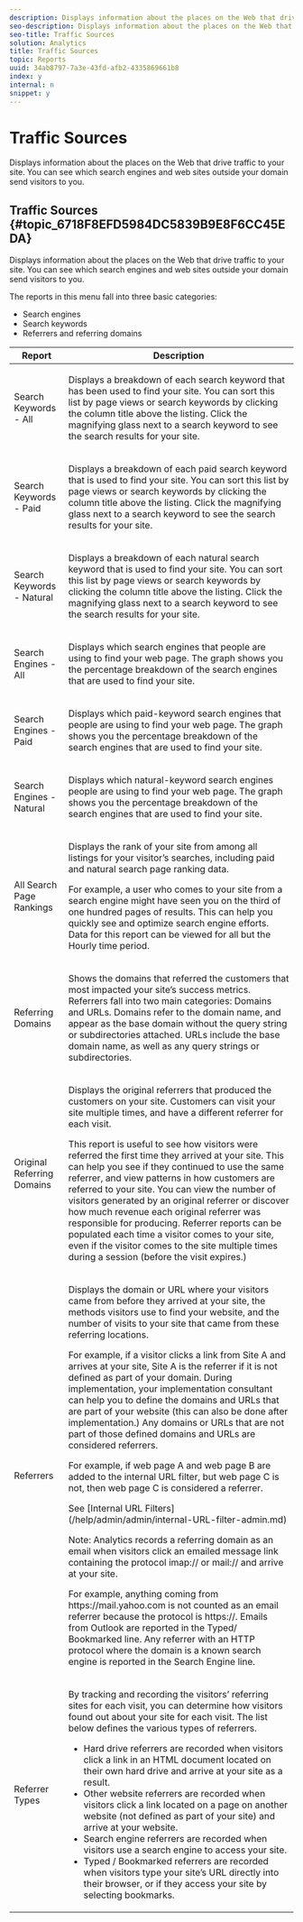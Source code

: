 ```yaml
---
description: Displays information about the places on the Web that drive traffic to your site. You can see which search engines and web sites outside your domain send visitors to you.
seo-description: Displays information about the places on the Web that drive traffic to your site. You can see which search engines and web sites outside your domain send visitors to you.
seo-title: Traffic Sources
solution: Analytics
title: Traffic Sources
topic: Reports
uuid: 34ab8797-7a3e-43fd-afb2-4335869661b8
index: y
internal: n
snippet: y
---
```


# Traffic Sources

Displays information about the places on the Web that drive traffic to your site. You can see which search engines and web sites outside your domain send visitors to you.

## Traffic Sources {#topic_6718F8EFD5984DC5839B9E8F6CC45EDA}

Displays information about the places on the Web that drive traffic to your site. You can see which search engines and web sites outside your domain send visitors to you. 

The reports in this menu fall into three basic categories:

* Search engines 
* Search keywords 
* Referrers and referring domains

<table id="table_BF03A24CC90741FB98169742F9D1EB91"> 
 <thead> 
  <tr> 
   <th colname="col1" class="entry"> Report </th> 
   <th colname="col2" class="entry"> Description </th> 
  </tr> 
 </thead>
 <tbody> 
  <tr> 
   <td colname="col1"> Search Keywords - All </td> 
   <td colname="col2"> <p> Displays a breakdown of each search keyword that has been used to find your site. You can sort this list by page views or search keywords by clicking the column title above the listing. Click the magnifying glass next to a search keyword to see the search results for your site. </p> </td> 
  </tr> 
  <tr> 
   <td colname="col1"> Search Keywords - Paid </td> 
   <td colname="col2"> <p> Displays a breakdown of each paid search keyword that is used to find your site. You can sort this list by page views or search keywords by clicking the column title above the listing. Click the magnifying glass next to a search keyword to see the search results for your site. </p> </td> 
  </tr> 
  <tr> 
   <td colname="col1"> Search Keywords - Natural </td> 
   <td colname="col2"> <p> Displays a breakdown of each natural search keyword that is used to find your site. You can sort this list by page views or search keywords by clicking the column title above the listing. Click the magnifying glass next to a search keyword to see the search results for your site. </p> </td> 
  </tr> 
  <tr> 
   <td colname="col1"> Search Engines - All </td> 
   <td colname="col2"> <p> Displays which search engines that people are using to find your web page. The graph shows you the percentage breakdown of the search engines that are used to find your site. </p> </td> 
  </tr> 
  <tr> 
   <td colname="col1"> Search Engines - Paid </td> 
   <td colname="col2"> <p> Displays which paid-keyword search engines that people are using to find your web page. The graph shows you the percentage breakdown of the search engines that are used to find your site. </p> </td> 
  </tr> 
  <tr> 
   <td colname="col1"> Search Engines - Natural </td> 
   <td colname="col2"> <p> Displays which natural-keyword search engines people are using to find your web page. The graph shows you the percentage breakdown of the search engines that are used to find your site. </p> </td> 
  </tr> 
  <tr> 
   <td colname="col1"> All Search Page Rankings </td> 
   <td colname="col2"> <p> Displays the rank of your site from among all listings for your visitor’s searches, including paid and natural search page ranking data. </p> <p>For example, a user who comes to your site from a search engine might have seen you on the third of one hundred pages of results. This can help you quickly see and optimize search engine efforts. Data for this report can be viewed for all but the <span class="wintitle"> Hourly</span> time period. </p> </td> 
  </tr> 
  <tr> 
   <td colname="col1"> Referring Domains </td> 
   <td colname="col2"> <p> Shows the domains that referred the customers that most impacted your site’s success metrics. Referrers fall into two main categories: Domains and URLs. Domains refer to the domain name, and appear as the base domain without the query string or subdirectories attached. URLs include the base domain name, as well as any query strings or subdirectories. </p> </td> 
  </tr> 
  <tr> 
   <td colname="col1"> Original Referring Domains </td> 
   <td colname="col2"> <p> Displays the original referrers that produced the customers on your site. Customers can visit your site multiple times, and have a different referrer for each visit. </p> <p>This report is useful to see how visitors were referred the first time they arrived at your site. This can help you see if they continued to use the same referrer, and view patterns in how customers are referred to your site. You can view the number of visitors generated by an original referrer or discover how much revenue each original referrer was responsible for producing. <span class="wintitle"> Referrer</span> reports can be populated each time a visitor comes to your site, even if the visitor comes to the site multiple times during a session (before the visit expires.) </p> </td> 
  </tr> 
  <tr> 
   <td colname="col1"> Referrers </td> 
   <td colname="col2"> <p> Displays the domain or URL where your visitors came from before they arrived at your site, the methods visitors use to find your website, and the number of visits to your site that came from these referring locations. </p> <p>For example, if a visitor clicks a link from Site A and arrives at your site, Site A is the referrer if it is not defined as part of your domain. During implementation, your implementation consultant can help you to define the domains and URLs that are part of your website (this can also be done after implementation.) Any domains or URLs that are not part of those defined domains and URLs are considered referrers. </p> <p>For example, if web page A and web page B are added to the internal URL filter, but web page C is not, then web page C is considered a referrer. </p> <p>See [Internal URL Filters](/help/admin/admin/internal-URL-filter-admin.md)</p> <p>Note: Analytics records a referring domain as an email when visitors click an emailed message link containing the protocol <span class="codeph"> imap://</span> or <span class="filepath"> mail://</span> and arrive at your site. </p> <p>For example, anything coming from <span class="codeph"> https://mail.yahoo.com</span> is not counted as an email referrer because the protocol is <span class="filepath"> https://</span>. Emails from Outlook are reported in the <span class="wintitle"> Typed/ Bookmarked</span> line. Any referrer with an HTTP protocol where the domain is a known search engine is reported in the <span class="wintitle"> Search Engine</span> line. </p> </td> 
  </tr> 
  <tr> 
   <td colname="col1"> Referrer Types </td> 
   <td colname="col2"> <p> By tracking and recording the visitors’ referring sites for each visit, you can determine how visitors found out about your site for each visit. The list below defines the various types of referrers. </p> 
    <ul id="ul_981E224B63A44893BFCCE4110BA941F7"> 
     <li id="li_9CF3A37599D24C628E1FD9C5F014DF0F"> Hard drive referrers are recorded when visitors click a link in an HTML document located on their own hard drive and arrive at your site as a result. </li> 
     <li id="li_7B48C857AE0A48E5A35A73A00B039328"> Other website referrers are recorded when visitors click a link located on a page on another website (not defined as part of your site) and arrive at your website. </li> 
     <li id="li_87BCF837F21B43C0B4C9C97C4CBF69A2"> Search engine referrers are recorded when visitors use a search engine to access your site. </li> 
     <li id="li_14A94FA2F4A44F47A810A86F94896162"> Typed / Bookmarked referrers are recorded when visitors type your site’s URL directly into their browser, or if they access your site by selecting bookmarks. </li> 
    </ul> </td> 
  </tr> 
 </tbody> 
</table>

